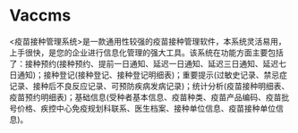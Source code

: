 # Vaccms
 <疫苗接种管理系统>是一款通用性较强的疫苗接种管理软件，本系统灵活易用，上手很快，是您的企业进行信息化管理的强大工具。该系统在功能方面主要包括了：接种预约(接种预约、提前一日通知、延迟一日通知、延迟三日通知、延迟七日通知)；接种登记(接种登记、接种登记明细表)；重要提示(过敏史记录、禁忌症记录、接种后不良反应记录、可预防疾病发病记录)；统计分析(疫苗接种明细表、疫苗预约明细表)；基础信息(受种者基本信息、疫苗种类、疫苗产品编码、疫苗批号价格、疾控中心免疫规划科联系、医生档案、接种单位信息、疫苗接种单位信息)。
